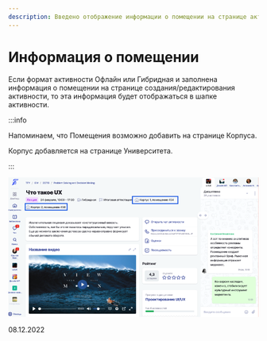 ```yaml
---
description: Введено отображение информации о помещении на странице активности
---
```


# Информация о помещении

Если формат активности Офлайн или Гибридная и заполнена информация о помещении на странице создания/редактирования активности, то эта информация будет отображаться в шапке активности.

:::info

Напоминаем, что Помещения возможно добавить на странице Корпуса.

Корпус добавляется на странице Университета.

:::

![](<../../.gitbook/assets/image (7) (1) (4).png>)

08.12.2022
